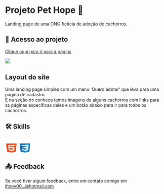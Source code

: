# Projeto Pet Hope 🐶
Landing page de uma ONG fictícia de adoção de cachorros.

## 🔗 Acesso ao projeto
<a href="https://jhonyfreitasdev.github.io/projeto-pet-hope/">Clique aqui para ir para a página</a>

[<img src="src/gif/tela.gif">](https://jhonyfreitasdev.github.io/projeto-pet-hope/)

## Layout do site
Uma landing page simples com um menu 'Quero adotar' que leva para uma página de cadastro.\
E na seção do conheça temos imagens de alguns cachorros com links para as páginas expecíficas deles e um botão abaixo para ir para todos os cachorros. 

## 🛠 Skills
<div style="display: inline_block"><br>
  <img align="center" alt="HTML" height="30" width="40" src="https://raw.githubusercontent.com/devicons/devicon/master/icons/html5/html5-original.svg">
  <img align="center" alt="CSS" height="30" width="40" src="https://raw.githubusercontent.com/devicons/devicon/master/icons/css3/css3-original.svg">
</div>

## 📤 Feedback
Se você tiver algum feedback, entre em contato comigo em jhony00._@hotmail.com
